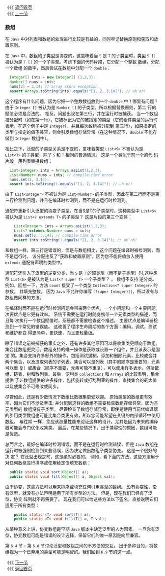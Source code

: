 《《《 [返回首页](../README.md)       <br/>
《《《 [上一节](04_The_Get_and_Put_Principle.md)

### 数组

在 `Java` 中对列表和数组的处理进行比较是有益的，同时牢记替换原则和获取和放置原则。

在 `Java` 中，数组的子类型是协变的，这意味着当 `S` 是 `T` 的子类型时，类型 `S []` 被认为是 `T []` 的一个子类型。考虑下面的代码片段，它分配一个整数
数组，分配一个数组 的数字，然后尝试在数组中分配一个 `double`：
  
  ```java
    Integer[] ints = new Integer[] {1,2,3};
    Number[] nums = ints;
    nums[2] = 3.14; // array store exception
    assert Arrays.toString(ints).equals("[1, 2, 3.14]"); // uh oh!
  ```
  
这个程序有什么问题，因为它把一个整数数组放到一个 `double` 中！哪里有问题？ 由于 `Integer []` 被认为是 `Number []` 的子类型，所以根据替换原则，第二
行的赋值必须是合法的。 相反，问题出现在第三行，并在运行时被捕获。 当一个数组被分配时（如在第一行），它被标记为它的被指定的类型（它的组件类型的运行时
表示，在这个例子中是 `Integer`），并且每次数组被分配到 第三行），如果指定的类型与指定的值不兼容，则会引发数组存储异常（在这种情况下，`double` 不能存
储到 `Integer` 数组中）。

相比之下，泛型的子类型关系是不变的，意味着类型 `List<S>` 不被认为是 `List<T>` 的子类型，除了 `S` 和 `T` 相同的普通情况。 这是一个类似于前一个的代
码片段，用列表替换数组：

  ```java
    List<Integer> ints = Arrays.asList(1,2,3);
    List<Number> nums = ints; // compile-time error
    nums.set(2, 3.14);
    assert ints.toString().equals("[1, 2, 3.14]"); // uh oh!
  ```
  
由于 `List<Integer>` 不被认为是 `List<Number>` 的子类型，因此在第二行而不是第三行检测到问题，并且在编译时检测到，而不是在运行时检测到。
  
通配符重新引入泛型的协变子类型，在当S是T的子类型时，这种类型中 `List<S>` 被认为是 `List<? extends T>` 的子类型？ 这是片段的第三个变体：  
  
  ```java
      List<Integer> ints = Arrays.asList(1,2,3);
      List<? extends Number> nums = ints;
      nums.set(2, 3.14); // compile-time error
      assert ints.toString().equals("[1, 2, 3.14]"); // uh oh!
  ```
  
和数组一样，第三行是错误的，但是与数组相比，这个问题在编译时被检测到，而不是运行时。 该分配违反了“获取和放置原则”，因为您不能将值放入使用 `extends`
通配符声明的类型中。  
 
通配符还引入了泛型的逆变分类，当 `S` 是 `T` 的超类型（而不是子类型）时,这种类型 `List<S>` 是被认为是 `List<? super T>` 一个子类型？ 。 数组不支持
逆分类。 例如，回想一下，方法 `count` 接受了一个类型 `Collection<? super Integer>` 的参数。 并填充整数。 因为 `Java` 不允许你编写 
`(?super Integer)[]`，所以没有与数组做同样的方法。   
  
在编译时而不是在运行时检测问题会带来两个优点，一个小问题和一个主要问题。 次要优点是它更有效率。 系统不需要在运行时随身携带一个元素类型的描述，而且每
次执行一个数组赋值时，系统都不需要检查这个描述。 主要优点是编译器检测到一个常见的错误族。 这改善了程序生命周期的各个方面：编码，调试，测试和维护都变
得更简单，更快速，而且更轻量级。
  
除了错误之前被捕获的事实之外，还有许多其他原因可以将收集类更倾向于数组。集合比数组更灵活。数组支持的唯一操作是获取或设置一个组件，并且该表示是固定
的。集合支持许多额外的操作，包括测试遏制，添加和删除元素，比较或合并两个集合，以及提取列表的子列表。集合可以是列表（其中的顺序是重要的，元素可以重
复）或集合（顺序不重要，元素可能不重复），可以使用许多表示，包括数组，链表，树和散列表。最后，便利类 `Collections` 和 `Arrays` 的比较表明，集合提供
了非数组提供的许多操作，包括旋转或打乱列表的操作，查找集合的最大值以及使集合不可修改或同步。   
  
尽管如此，还是有少数情况下数组比数据集更受欢迎。 原始类型的数组更有效率，因为它们不涉及拳击; 并分配到这样的数组不需要检查数组存储异常，因为基元类型的
数组没有子类型。 尽管检查了数组存储异常，即使是使用当前代编译器的引用类型数组也可能比集合类更有效，所以您可能希望在关键的内部循环中使用数组。 与往常
一样，您应该测量性能来验证这样的设计，尤其是因为未来的编译器可能会专门优化收集类。 最后，在某些情况下，出于兼容性的原因，数组可能是优选。
   
总而言之，最好在编译时检测错误，而不是在运行时检测错误，但是 `Java` 数组在运行时被强制检测到某些错误，因为决定做出数组子类型协变。 这是一个很好的决
定？ 在泛型出现之前，这是绝对必要的。 例如，看下面的方法，这些方法用于对任何数组进行排序或使用给定值填充数组：  
 
  ```java
    public static void sort(Object[] a);
    public static void fill(Object[] a, Object val);
  ```
  
由于协变，这些方法可以用来排序或填充任何引用类型的数组。 没有协变性，没有泛型，就没有办法声明适用于所有类型的方法。 但是，现在我们已经有了泛型，协变
阵列就不再需要了。 现在我们可以给这些方法以下签名，直接说明它们适用于所有类型：  
  
  ```java
      public static <T> void sort(T[] a);
      public static <T> void fill(T[] a, T val);
  ```
  
从某种意义上讲，协变数组是早期 `Java` 版本中缺乏泛型的人为因素。 一旦你有泛型，协变数组可能是错误的设计选择，保留它们的唯一原因是向后兼容。
  
第 `6.4` 节 - 第 `6.8` 节讨论泛型和数组之间的不方便的交互。 出于多种目的，将数组视为一个已弃用的类型可能是明智的。我们回到 `6.9` 节的这一点。 
 
《《《 [下一节](06_Wildcards_Versus_Type_Parameters.md) <br/>
《《《 [返回首页](../README.md)
